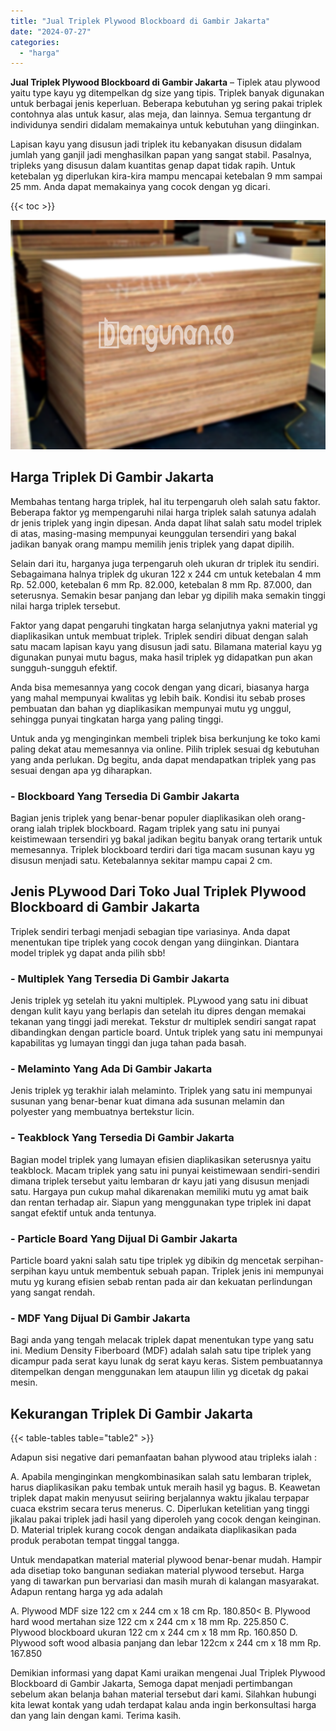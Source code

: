 ```yaml
---
title: "Jual Triplek Plywood Blockboard di Gambir Jakarta"
date: "2024-07-27"
categories: 
  - "harga"
---
```


**Jual Triplek Plywood Blockboard di Gambir Jakarta** – Tiplek atau plywood yaitu type kayu yg ditempelkan dg size yang tipis. Triplek banyak digunakan untuk berbagai jenis keperluan. Beberapa kebutuhan yg sering pakai triplek contohnya alas untuk kasur, alas meja, dan lainnya. Semua tergantung dr individunya sendiri didalam memakainya untuk kebutuhan yang diinginkan.

Lapisan kayu yang disusun jadi triplek itu kebanyakan disusun didalam jumlah yang ganjil jadi menghasilkan papan yang sangat stabil. Pasalnya, tripleks yang disusun dalam kuantitas genap dapat tidak rapih. Untuk ketebalan yg diperlukan kira-kira mampu mencapai ketebalan 9 mm sampai 25 mm. Anda dapat memakainya yang cocok dengan yg dicari.

{{< toc >}}

![Jual Triplek Plywood Blockboard di Gambir Jakarta](/images/jual-triplek-murah-36.png)

## Harga Triplek Di Gambir Jakarta

Membahas tentang harga triplek, hal itu terpengaruh oleh salah satu faktor. Beberapa faktor yg mempengaruhi nilai harga triplek salah satunya adalah dr jenis triplek yang ingin dipesan. Anda dapat lihat salah satu model triplek di atas, masing-masing mempunyai keunggulan tersendiri yang bakal jadikan banyak orang mampu memilih jenis triplek yang dapat dipilih.

Selain dari itu, harganya juga terpengaruh oleh ukuran dr triplek itu sendiri. Sebagaimana halnya triplek dg ukuran 122 x 244 cm untuk ketebalan 4 mm Rp. 52.000, ketebalan 6 mm Rp. 82.000, ketebalan 8 mm Rp. 87.000, dan seterusnya. Semakin besar panjang dan lebar yg dipilih maka semakin tinggi nilai harga triplek tersebut.

Faktor yang dapat pengaruhi tingkatan harga selanjutnya yakni material yg diaplikasikan untuk membuat triplek. Triplek sendiri dibuat dengan salah satu macam lapisan kayu yang disusun jadi satu. Bilamana material kayu yg digunakan punyai mutu bagus, maka hasil triplek yg didapatkan pun akan sungguh-sungguh efektif.

Anda bisa memesannya yang cocok dengan yang dicari, biasanya harga yang mahal mempunyai kwalitas yg lebih baik. Kondisi itu sebab proses pembuatan dan bahan yg diaplikasikan mempunyai mutu yg unggul, sehingga punyai tingkatan harga yang paling tinggi.

Untuk anda yg menginginkan membeli triplek bisa berkunjung ke toko kami paling dekat atau memesannya via online. Pilih triplek sesuai dg kebutuhan yang anda perlukan. Dg begitu, anda dapat mendapatkan triplek yang pas sesuai dengan apa yg diharapkan.

### \- Blockboard Yang Tersedia Di Gambir Jakarta

Bagian jenis triplek yang benar-benar populer diaplikasikan oleh orang-orang ialah triplek blockboard. Ragam triplek yang satu ini punyai keistimewaan tersendiri yg bakal jadikan begitu banyak orang tertarik untuk memesannya. Triplek blockboard terdiri dari tiga macam susunan kayu yg disusun menjadi satu. Ketebalannya sekitar mampu capai 2 cm.

## Jenis PLywood Dari Toko Jual Triplek Plywood Blockboard di Gambir Jakarta

Triplek sendiri terbagi menjadi sebagian tipe variasinya. Anda dapat menentukan tipe triplek yang cocok dengan yang diinginkan. Diantara model triplek yg dapat anda pilih sbb!

### \- Multiplek Yang Tersedia Di Gambir Jakarta

Jenis triplek yg setelah itu yakni multiplek. PLywood yang satu ini dibuat dengan kulit kayu yang berlapis dan setelah itu dipres dengan memakai tekanan yang tinggi jadi merekat. Tekstur dr multiplek sendiri sangat rapat dibandingkan dengan particle board. Untuk triplek yang satu ini mempunyai kapabilitas yg lumayan tinggi dan juga tahan pada basah.

### \- Melaminto Yang Ada Di Gambir Jakarta

Jenis triplek yg terakhir ialah melaminto. Triplek yang satu ini mempunyai susunan yang benar-benar kuat dimana ada susunan melamin dan polyester yang membuatnya bertekstur licin.

### \- Teakblock Yang Tersedia Di Gambir Jakarta

Bagian model triplek yang lumayan efisien diaplikasikan seterusnya yaitu teakblock. Macam triplek yang satu ini punyai keistimewaan sendiri-sendiri dimana triplek tersebut yaitu lembaran dr kayu jati yang disusun menjadi satu. Hargaya pun cukup mahal dikarenakan memiliki mutu yg amat baik dan rentan terhadap air. Siapun yang menggunakan type triplek ini dapat sangat efektif untuk anda tentunya.

### \- Particle Board Yang Dijual Di Gambir Jakarta

Particle board yakni salah satu tipe triplek yg dibikin dg mencetak serpihan-serpihan kayu untuk membentuk sebuah papan. Triplek jenis ini mempunyai mutu yg kurang efisien sebab rentan pada air dan kekuatan perlindungan yang sangat rendah.

### \- MDF Yang Dijual Di Gambir Jakarta

Bagi anda yang tengah melacak triplek dapat menentukan type yang satu ini. Medium Density Fiberboard (MDF) adalah salah satu tipe triplek yang dicampur pada serat kayu lunak dg serat kayu keras. Sistem pembuatannya ditempelkan dengan menggunakan lem ataupun lilin yg dicetak dg pakai mesin.

## Kekurangan Triplek Di Gambir Jakarta

{{< table-tables table="table2" >}}

Adapun sisi negative dari pemanfaatan bahan plywood atau tripleks ialah :

A. Apabila menginginkan mengkombinasikan salah satu lembaran triplek, harus diaplikasikan paku tembak untuk meraih hasil yg bagus. B. Keawetan triplek dapat makin menyusut seiiring berjalannya waktu jikalau terpapar cuaca ekstrim secara terus menerus. C. Diperlukan ketelitian yang tinggi jikalau pakai triplek jadi hasil yang diperoleh yang cocok dengan keinginan. D. Material triplek kurang cocok dengan andaikata diaplikasikan pada produk perabotan tempat tinggal tangga.

Untuk mendapatkan material material plywood benar-benar mudah. Hampir ada disetiap toko bangunan sediakan material plywood tersebut. Harga yang di tawarkan pun bervariasi dan masih murah di kalangan masyarakat. Adapun rentang harga yg ada adalah

A. Plywood MDF size 122 cm x 244 cm x 18 cm Rp. 180.850< B. Plywood hard wood mertahan size 122 cm x 244 cm x 18 mm Rp. 225.850 C. Plywood blockboard ukuran 122 cm x 244 cm x 18 mm Rp. 160.850 D. Plywood soft wood albasia panjang dan lebar 122cm x 244 cm x 18 mm Rp. 167.850

Demikian informasi yang dapat Kami uraikan mengenai Jual Triplek Plywood Blockboard di Gambir Jakarta, Semoga dapat menjadi pertimbangan sebelum akan belanja bahan material tersebut dari kami. Silahkan hubungi kita lewat kontak yang udah terdapat kalau anda ingin berkonsultasi harga dan yang lain dengan kami. Terima kasih.
